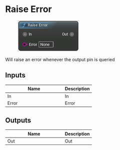 # Raise Error

<div align="left" data-full-width="false"><figure><img src="../../../.gitbook/assets/raise_error.png" alt=""><figcaption></figcaption></figure></div>

Will raise an error whenever the output pin is queried

## Inputs

<table><thead><tr><th width="170">Name</th><th>Description</th></tr></thead><tbody><tr><td>In</td><td>In</td></tr><tr><td>Error</td><td>Error</td></tr></tbody></table>

## Outputs

<table><thead><tr><th width="170">Name</th><th>Description</th></tr></thead><tbody><tr><td>Out</td><td>Out</td></tr></tbody></table>
